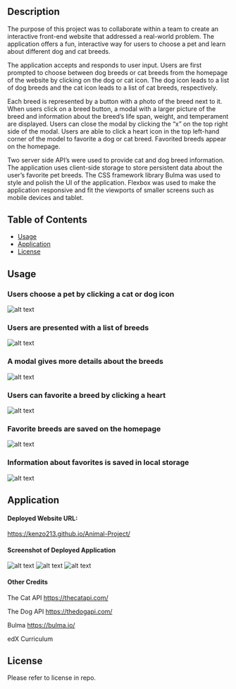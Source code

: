 # <Furry-Friend-Finder>

## Description

The purpose of this project was to collaborate within a team to create an interactive front-end website that addressed a real-world problem. The application offers a fun, interactive way for users to choose a pet and learn about different dog and cat breeds.

The application accepts and responds to user input. Users are first prompted to choose between dog breeds or cat breeds from the homepage of the website by clicking on the dog or cat icon. The dog icon leads to a list of dog breeds and the cat icon leads to a list of cat breeds, respectively.

Each breed is represented by a button with a photo of the breed next to it. When users click on a breed button, a modal with a larger picture of the breed and information about the breed’s life span, weight, and temperament are displayed. Users can close the modal by clicking the “x” on the top right side of the modal. Users are able to click a heart icon in the top left-hand corner of the model to favorite a dog or cat breed. Favorited breeds appear on the homepage.

Two server side API’s were used to provide cat and dog breed information. The application uses client-side storage to store persistent data about the user’s favorite pet breeds. The CSS framework library Bulma was used to style and polish the UI of the application. Flexbox was used to make the application responsive and fit the viewports of smaller screens such as mobile devices and tablet.

## Table of Contents

- [Usage](#usage)
- [Application](#application)
- [License](#license)

## Usage

### Users choose a pet by clicking a cat or dog icon

![alt text](./assets/images/dog-cat-icons.png)

### Users are presented with a list of breeds

![alt text](./assets/images/breed-buttons.png)

### A modal gives more details about the breeds

![alt text](./assets/images/modal.png)

### Users can favorite a breed by clicking a heart

![alt text](./assets/images/heart-favorite.png)

### Favorite breeds are saved on the homepage

![alt text](./assets/images/favorite-breeds.png)

### Information about favorites is saved in local storage

![alt text](./assets/images/local-storage.png)

## Application

#### Deployed Website URL:

https://kenzo213.github.io/Animal-Project/

#### Screenshot of Deployed Application

![alt text](./assets/images/index.png)
![alt text](./assets/images/cats.png)
![alt text](./assets/images/dogs.png)


#### Other Credits

The Cat API
https://thecatapi.com/

The Dog API
https://thedogapi.com/

Bulma
https://bulma.io/

edX Curriculum

## License

Please refer to license in repo.
